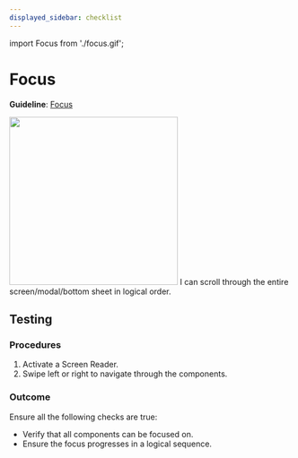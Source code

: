 ```yaml
---
displayed_sidebar: checklist
---
```


import Focus from './focus.gif';

# Focus

**Guideline**: [Focus](/guidelines/focus)

<img src={Focus} className="zoom-me" width="300" />

<Padding />

<ScreenReader>
    <When title="I'm using a Screen Reader">
        <Then noChildren>I can scroll through the entire screen/modal/bottom sheet in logical order.</Then>
    </When>
</ScreenReader>

## Testing

### Procedures

1. Activate a Screen Reader.
1. Swipe left or right to navigate through the components.

### Outcome

Ensure all the following checks are true:

- Verify that all components can be focused on.
- Ensure the focus progresses in a logical sequence.
